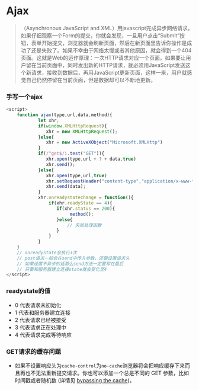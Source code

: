 # 	Ajax

> （Asynchronous JavaScript and XML）用javascript完成异步网络请求。如果仔细观察一个Form的提交，你就会发现，一旦用户点击“Submit”按钮，表单开始提交，浏览器就会刷新页面，然后在新页面里告诉你操作是成功了还是失败了。如果不幸由于网络太慢或者其他原因，就会得到一个404页面。这就是Web的运作原理：一次HTTP请求对应一个页面。如果要让用户留在当前页面中，同时发出新的HTTP请求，就必须用JavaScript发送这个新请求，接收到数据后，再用JavaScript更新页面，这样一来，用户就感觉自己仍然停留在当前页面，但是数据却可以不断地更新。

### 手写一个ajax

```javascript
<script>
	function ajax(type,url,data,method){
            let xhr;
            if(window.XMLHttpRequest){
               xhr = new XMLHttpRequest();
            }else{
               xhr = new ActiveXObject("Microsoft.XMLHttp")
            }
            if(/^get$/i.test("GET")){
               xhr.open(type,url + ? + data,true)
               xhr.send();
            }else{
               xhr.open(type,url,true)
               xhr.setRequestHeader("content-type","application/x-www-form-urlencoded")
               xhr.send(data);
            }
            xhr.onreadystatechange = function(){
                if(xhr.readyState == 4){
                   if(xhr.status == 200){
                      	method();
                   }else{
                       // 失败处理函数
                   }
                }
            } 
	}    
	// onreadyState会执行3次
	// post请求一般会在send中传入参数，还要设置请求头
	// 如果设置不异步的话那么send方法一定要写在最后
	// 只要和服务器建立连接state就会变化至4
</script>
```

### readystate的值

- 0 代表请求未初始化
- 1 代表和服务器建立连接
- 2 代表请求已经被接受
- 3 代表请求正在处理中
- 4 代表请求完成等待响应

### GET请求的缓存问题

- 如果不设置响应头为`cache-control`为`no-cache`浏览器将会把响应缓存下来而且再也不无法重新提交请求。你也可以添加一个总是不同的 GET 参数，比如时间戳或者随机数 (详情见 [bypassing the cache](https://developer.mozilla.org/en-US/docs/Web/API/XMLHttpRequest/Using_XMLHttpRequest#Bypassing_the_cache))。

